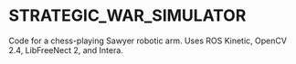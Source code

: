 # STRATEGIC_WAR_SIMULATOR
Code for a chess-playing Sawyer robotic arm. Uses ROS Kinetic, OpenCV 2.4, LibFreeNect 2, and Intera. 
